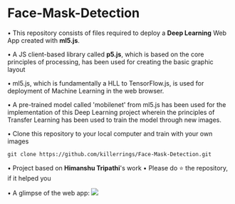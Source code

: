 # Face-Mask-Detection
• This repository consists of files required to deploy a **Deep Learning** Web App created with **ml5.js**.

• A JS client-based library called **p5.js**, which is based on the core principles of processing, has been used for creating the basic graphic layout 

• ml5.js, which is fundamentally a HLL to TensorFlow.js, is used for deployment of Machine Learning in the web browser.

• A pre-trained model called 'mobilenet' from ml5.js  has been used for the implementation of this Deep Learning project wherein the principles of Transfer Learning has been used to train the model through new images.

• Clone this repository to your local computer and train with your own images
```
git clone https://github.com/killerrings/Face-Mask-Detection.git
```
• Project based on **Himanshu Tripathi**'s work
• Please do ⭐ the repository, if it helped you

• A glimpse of the web app:
![](demo.gif)
